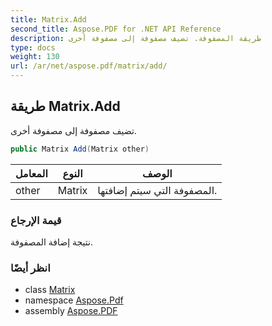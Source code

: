 ```yaml
---
title: Matrix.Add
second_title: Aspose.PDF for .NET API Reference
description: طريقة المصفوفة. تضيف مصفوفة إلى مصفوفة أخرى
type: docs
weight: 130
url: /ar/net/aspose.pdf/matrix/add/
---
```

## طريقة Matrix.Add

تضيف مصفوفة إلى مصفوفة أخرى.

```csharp
public Matrix Add(Matrix other)
```

| المعامل | النوع | الوصف |
| --- | --- | --- |
| other | Matrix | المصفوفة التي سيتم إضافتها. |

### قيمة الإرجاع

نتيجة إضافة المصفوفة.

### انظر أيضًا

* class [Matrix](../)
* namespace [Aspose.Pdf](../../../aspose.pdf/)
* assembly [Aspose.PDF](../../../)